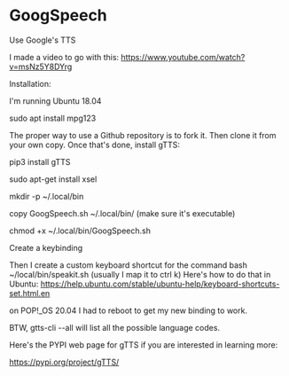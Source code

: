 # GoogSpeech
Use Google's TTS    

I made a video to go with this:
https://www.youtube.com/watch?v=msNz5Y8DYrg

Installation:

I'm running Ubuntu 18.04

sudo apt install mpg123

The proper way to use a Github repository is to fork it.  Then clone it from your own copy.
Once that's done, install gTTS:

pip3 install gTTS

sudo apt-get install xsel

mkdir -p ~/.local/bin

copy GoogSpeech.sh ~/.local/bin/ (make sure it's executable)

chmod +x ~/.local/bin/GoogSpeech.sh

Create a keybinding

Then I create a custom keyboard shortcut for the command bash ~/local/bin/speakit.sh (usually I map it to ctrl k) Here's how to do that in Ubuntu: https://help.ubuntu.com/stable/ubuntu-help/keyboard-shortcuts-set.html.en

on POP!_OS 20.04 I had to reboot to get my new binding to work.

BTW, gtts-cli --all will list all the possible language codes.
  
Here's the PYPI web page for gTTS if you are interested in learning more:

https://pypi.org/project/gTTS/

